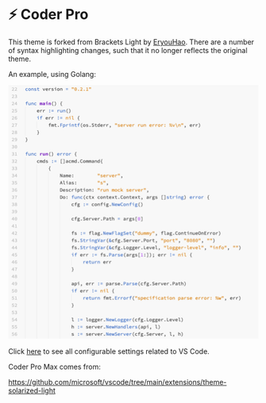 # ⚡️ Coder Pro

This theme is forked from Brackets Light by [EryouHao](https://github.com/EryouHao/brackets-light-pro). There are a number of syntax highlighting changes, such that it no longer reflects the original theme.

An example, using Golang:

<img src="static/coder-pro-go-example.png" />

Click [here](https://code.visualstudio.com/api/references/theme-color) to see all configurable settings related to VS Code.

Coder Pro Max comes from: 

https://github.com/microsoft/vscode/tree/main/extensions/theme-solarized-light